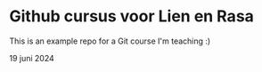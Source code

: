 # Github cursus voor Lien en Rasa
This is an example repo for a Git course I'm teaching :)

19 juni 2024
